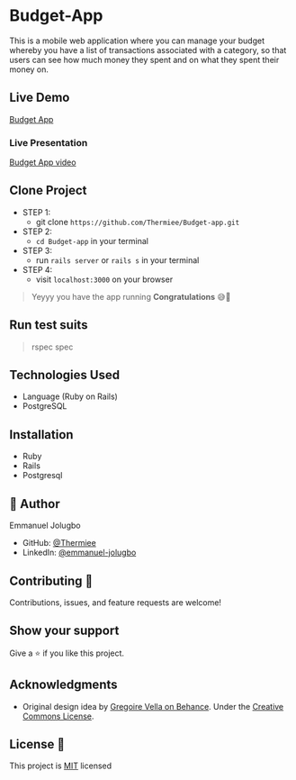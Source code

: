 # Budget-App
This is a mobile web application where you can manage your budget whereby you have a list of transactions associated with a category, so that users can see how much money they spent and on what they spent their money on.

## Live Demo
[Budget App](https://thermiee-budget.herokuapp.com/)

### Live Presentation
[Budget App video](https://www.loom.com/share/e424bf98dab24e54bdbeabf92da0d65b)


## Clone Project
- STEP 1:
  - git clone `https://github.com/Thermiee/Budget-app.git`
- STEP 2:
  - `cd Budget-app` in your terminal
- STEP 3:
  - run `rails server` or `rails s` in your terminal
- STEP 4:
  - visit `localhost:3000` on your browser
> Yeyyy you have the app running **Congratulations** 😅🎉

## Run test suits
  > rspec spec

## Technologies Used
* Language (Ruby on Rails)
* PostgreSQL

## Installation
* Ruby
* Rails
* Postgresql

## 👤 Author 
Emmanuel Jolugbo
- GitHub: [@Thermiee](https://github.com/Thermiee)
- LinkedIn: [@emmanuel-jolugbo](https://www.linkedin.com/in/emmanuel-jolugbo/)

## Contributing :handshake:
Contributions, issues, and feature requests are welcome!

## Show your support
Give a :star: if you like this project.

## Acknowledgments
* Original design idea by [Gregoire Vella on Behance](https://www.behance.net/gallery/19759151/Snapscan-iOs-design-and-branding?tracking_source=). Under the [Creative Commons License](https://creativecommons.org/licenses/by-nc/4.0/).

## License :memo:
This project is [MIT](https://github.com/microverseinc/readme-template/blob/master/MIT.md) licensed
